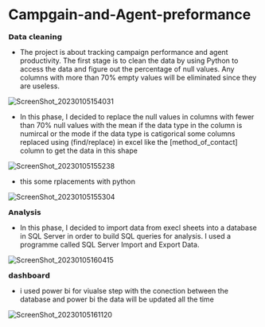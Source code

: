 # Campgain-and-Agent-preformance
𝗗𝗮𝘁𝗮 𝗰𝗹𝗲𝗮𝗻𝗶𝗻𝗴
- The project is about tracking campaign performance and agent productivity. The first stage is to clean the data by using Python to access the data and figure out the percentage of null values. Any columns with more than 70% empty values will be eliminated since they are useless.

![ScreenShot_20230105154031](https://user-images.githubusercontent.com/61375401/210793486-6bf37c8b-99bc-4d74-820b-4b6f8323d0c7.jpeg)

- In this phase, I decided to replace the null values in columns with fewer than 70% null values with the mean if the data type in the column is numircal or the mode if the data type is catigorical some columns replaced using (find/replace) in excel like the [method_of_contact] column to get the data in this shape 


![ScreenShot_20230105155238](https://user-images.githubusercontent.com/61375401/210796578-f72eb6a7-c0e1-4d47-a01b-ec124433bce2.jpeg)

- this some rplacements with python 

![ScreenShot_20230105155304](https://user-images.githubusercontent.com/61375401/210796873-01f335de-189f-4a20-a06c-9fe91d2c0053.jpeg)

𝗔𝗻𝗮𝗹𝘆𝘀𝗶𝘀
- In this phase, I decided to import data from execl sheets into a database in SQL Server in order to build SQL queries for analysis. I used a programme called SQL Server Import and Export Data.

![ScreenShot_20230105160415](https://user-images.githubusercontent.com/61375401/210798328-c8191447-25df-41be-97aa-6e397c9b5286.jpeg)

𝗱𝗮𝘀𝗵𝗯𝗼𝗮𝗿𝗱
- i used power bi for viualse step with the conection between the database and power bi the data will be updated all the time 

![ScreenShot_20230105161120](https://user-images.githubusercontent.com/61375401/210799829-b6c6f39d-cd34-43aa-9782-70bc9f2ca703.jpeg)

